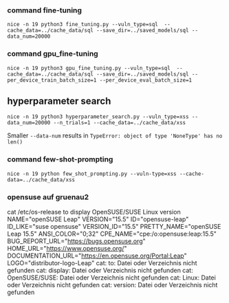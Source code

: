 ### command fine-tuning
`nice -n 19 python3 fine_tuning.py --vuln_type=sql  --cache_data=../cache_data/sql --save_dir=../saved_models/sql --data_num=20000`

### command gpu_fine-tuning
`nice -n 19 python3 gpu_fine_tuning.py --vuln_type=sql  --cache_data=../cache_data/sql --save_dir=../saved_models/sql --per_device_train_batch_size=1 --per_device_eval_batch_size=1`

## hyperparameter search
`nice -n 19 python3 hyperparameter_search.py --vuln_type=xss --data_num=20000 --n_trials=1 --cache_data=../cache_data/xss`

Smaller `--data-num` results in `TypeError: object of type 'NoneType' has no len()`


### command few-shot-prompting
`nice -n 19 python few_shot_prompting.py --vuln-type=xss --cache-data=../cache_data/xss`




### opensuse auf gruenau2
cat /etc/os-release to display OpenSUSE/SUSE Linux version
NAME="openSUSE Leap"
VERSION="15.5"
ID="opensuse-leap"
ID_LIKE="suse opensuse"
VERSION_ID="15.5"
PRETTY_NAME="openSUSE Leap 15.5"
ANSI_COLOR="0;32"
CPE_NAME="cpe:/o:opensuse:leap:15.5"
BUG_REPORT_URL="https://bugs.opensuse.org"
HOME_URL="https://www.opensuse.org/"
DOCUMENTATION_URL="https://en.opensuse.org/Portal:Leap"
LOGO="distributor-logo-Leap"
cat: to: Datei oder Verzeichnis nicht gefunden
cat: display: Datei oder Verzeichnis nicht gefunden
cat: OpenSUSE/SUSE: Datei oder Verzeichnis nicht gefunden
cat: Linux: Datei oder Verzeichnis nicht gefunden
cat: version: Datei oder Verzeichnis nicht gefunden